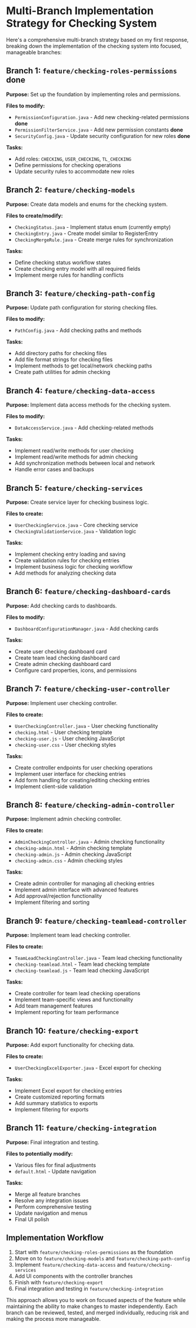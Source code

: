 # Multi-Branch Implementation Strategy for Checking System

Here's a comprehensive multi-branch strategy based on my first response, breaking down the implementation of 
the checking system into focused, manageable branches:

## Branch 1: `feature/checking-roles-permissions` **done**

**Purpose:** Set up the foundation by implementing roles and permissions.

**Files to modify:**
- `PermissionConfiguration.java` - Add new checking-related permissions **done**
- `PermissionFilterService.java` - Add new permission constants **done**
- `SecurityConfig.java` - Update security configuration for new roles **done**

**Tasks:**
- Add roles: `CHECKING`, `USER_CHECKING`, `TL_CHECKING`
- Define permissions for checking operations
- Update security rules to accommodate new roles

## Branch 2: `feature/checking-models`

**Purpose:** Create data models and enums for the checking system.

**Files to create/modify:**
- `CheckingStatus.java` - Implement status enum (currently empty)
- `CheckingEntry.java` - Create model similar to RegisterEntry
- `CheckingMergeRule.java` - Create merge rules for synchronization

**Tasks:**
- Define checking status workflow states
- Create checking entry model with all required fields
- Implement merge rules for handling conflicts

## Branch 3: `feature/checking-path-config`

**Purpose:** Update path configuration for storing checking files.

**Files to modify:**
- `PathConfig.java` - Add checking paths and methods

**Tasks:**
- Add directory paths for checking files
- Add file format strings for checking files
- Implement methods to get local/network checking paths
- Create path utilities for admin checking

## Branch 4: `feature/checking-data-access`

**Purpose:** Implement data access methods for the checking system.

**Files to modify:**
- `DataAccessService.java` - Add checking-related methods

**Tasks:**
- Implement read/write methods for user checking
- Implement read/write methods for admin checking
- Add synchronization methods between local and network
- Handle error cases and backups

## Branch 5: `feature/checking-services`

**Purpose:** Create service layer for checking business logic.

**Files to create:**
- `UserCheckingService.java` - Core checking service
- `CheckingValidationService.java` - Validation logic

**Tasks:**
- Implement checking entry loading and saving
- Create validation rules for checking entries
- Implement business logic for checking workflow
- Add methods for analyzing checking data

## Branch 6: `feature/checking-dashboard-cards`

**Purpose:** Add checking cards to dashboards.

**Files to modify:**
- `DashboardConfigurationManager.java` - Add checking cards

**Tasks:**
- Create user checking dashboard card
- Create team lead checking dashboard card
- Create admin checking dashboard card
- Configure card properties, icons, and permissions

## Branch 7: `feature/checking-user-controller`

**Purpose:** Implement user checking controller.

**Files to create:**
- `UserCheckingController.java` - User checking functionality
- `checking.html` - User checking template
- `checking-user.js` - User checking JavaScript
- `checking-user.css` - User checking styles

**Tasks:**
- Create controller endpoints for user checking operations
- Implement user interface for checking entries
- Add form handling for creating/editing checking entries
- Implement client-side validation

## Branch 8: `feature/checking-admin-controller`

**Purpose:** Implement admin checking controller.

**Files to create:**
- `AdminCheckingController.java` - Admin checking functionality
- `checking-admin.html` - Admin checking template
- `checking-admin.js` - Admin checking JavaScript
- `checking-admin.css` - Admin checking styles

**Tasks:**
- Create admin controller for managing all checking entries
- Implement admin interface with advanced features
- Add approval/rejection functionality
- Implement filtering and sorting

## Branch 9: `feature/checking-teamlead-controller`

**Purpose:** Implement team lead checking controller.

**Files to create:**
- `TeamLeadCheckingController.java` - Team lead checking functionality
- `checking-teamlead.html` - Team lead checking template
- `checking-teamlead.js` - Team lead checking JavaScript

**Tasks:**
- Create controller for team lead checking operations
- Implement team-specific views and functionality
- Add team management features
- Implement reporting for team performance

## Branch 10: `feature/checking-export`

**Purpose:** Add export functionality for checking data.

**Files to create:**
- `UserCheckingExcelExporter.java` - Excel export for checking

**Tasks:**
- Implement Excel export for checking entries
- Create customized reporting formats
- Add summary statistics to exports
- Implement filtering for exports

## Branch 11: `feature/checking-integration`

**Purpose:** Final integration and testing.

**Files to potentially modify:**
- Various files for final adjustments
- `default.html` - Update navigation

**Tasks:**
- Merge all feature branches
- Resolve any integration issues
- Perform comprehensive testing
- Update navigation and menus
- Final UI polish

## Implementation Workflow

1. Start with `feature/checking-roles-permissions` as the foundation
2. Move on to `feature/checking-models` and `feature/checking-path-config`
3. Implement `feature/checking-data-access` and `feature/checking-services`
4. Add UI components with the controller branches
5. Finish with `feature/checking-export`
6. Final integration and testing in `feature/checking-integration`

This approach allows you to work on focused aspects of the feature while maintaining the ability to make changes to master independently. 
Each branch can be reviewed, tested, and merged individually, reducing risk and making the process more manageable.